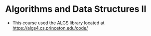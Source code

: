 # Algorithms and Data Structures II
- This course used the ALGS library located at https://algs4.cs.princeton.edu/code/
